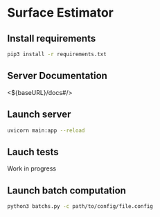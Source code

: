 # Surface Estimator

## Install requirements

```bash
pip3 install -r requirements.txt
```

## Server Documentation

<${baseURL}/docs#/>

## Launch server

```bash
uvicorn main:app --reload
```

## Lauch tests

Work in progress

## Launch batch computation

```bash
python3 batchs.py -c path/to/config/file.config
```
